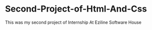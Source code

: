 # Second-Project-of-Html-And-Css
This was my second project of Internship At Eziline Software House
